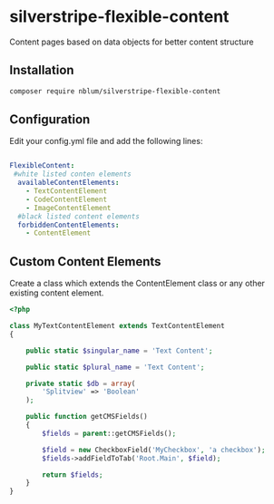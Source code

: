 # silverstripe-flexible-content
Content pages based on data objects for better content structure

## Installation

```sh
composer require nblum/silverstripe-flexible-content
```

## Configuration

Edit your config.yml file and add the following lines:
```yml

FlexibleContent:
 #white listed conten elements
  availableContentElements:
    - TextContentElement
    - CodeContentElement
    - ImageContentElement
  #black listed content elements
  forbiddenContentElements:
    - ContentElement
```

## Custom Content Elements
Create a class which extends the ContentElement class or any other existing content element.

```php
<?php

class MyTextContentElement extends TextContentElement
{

    public static $singular_name = 'Text Content';

    public static $plural_name = 'Text Content';

    private static $db = array(
        'Splitview' => 'Boolean'
    );

    public function getCMSFields()
    {
        $fields = parent::getCMSFields();

        $field = new CheckboxField('MyCheckbox', 'a checkbox');
        $fields->addFieldToTab('Root.Main', $field);

        return $fields;
    }
}
```

